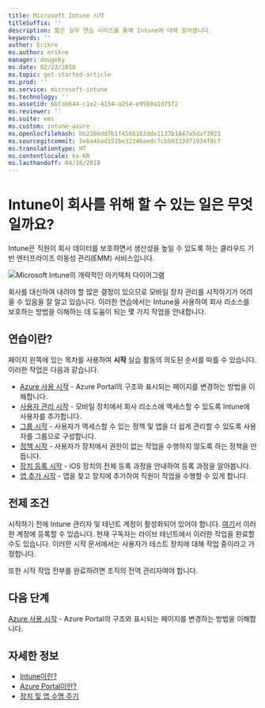 ```yaml
---
title: Microsoft Intune 시작
titleSuffix: ''
description: 짧은 실무 연습 시리즈를 통해 Intune에 대해 알아봅니다.
keywords: ''
author: Erikre
ms.author: erikre
manager: dougeby
ms.date: 02/23/2018
ms.topic: get-started-article
ms.prod: ''
ms.service: microsoft-intune
ms.technology: ''
ms.assetid: 6bfab644-c1e2-4154-a254-e95b9a1d75f2
ms.reviewer: ''
ms.suite: ems
ms.custom: intune-azure
ms.openlocfilehash: bb2386dd7b1f4566162dde1137b1847a5daf3921
ms.sourcegitcommit: 5eba4bad151be32346aedc7cbb0333d71934f8cf
ms.translationtype: HT
ms.contentlocale: ko-KR
ms.lasthandoff: 04/16/2018
---
```

# <a name="what-can-intune-do-for-my-company"></a>Intune이 회사를 위해 할 수 있는 일은 무엇일까요?

Intune은 직원이 회사 데이터를 보호하면서 생산성을 높일 수 있도록 하는 클라우드 기반 엔터프라이즈 이동성 관리(EMM) 서비스입니다.

![Microsoft Intune의 개략적인 아키텍처 다이어그램](/intune/media/intunearchitecture.svg)

회사를 대신하여 내려야 할 많은 결정이 있으므로 모바일 장치 관리를 시작하기가 어려울 수 있음을 잘 알고 있습니다. 이러한 연습에서는 Intune을 사용하여 회사 리소스를 보호하는 방법을 이해하는 데 도움이 되는 몇 가지 작업을 안내합니다.

## <a name="what-are-the-exercises"></a>연습이란?

페이지 왼쪽에 있는 목차를 사용하여 __시작__ 실습 활동의 의도된 순서를 따를 수 있습니다. 이러한 작업은 다음과 같습니다.

* [Azure 사용 시작](get-started-azure.md) - Azure Portal의 구조와 표시되는 페이지를 변경하는 방법을 이해합니다.
* [사용자 관리 시작](get-started-users.md) - 모바일 장치에서 회사 리소스에 액세스할 수 있도록 Intune에 사용자를 추가합니다.
* [그룹 시작](get-started-groups.md) - 사용자가 액세스할 수 있는 정책 및 앱을 더 쉽게 관리할 수 있도록 사용자를 그룹으로 구성합니다.
* [정책 시작](get-started-policies.md) - 사용자가 장치에서 권한이 없는 작업을 수행하지 않도록 하는 정책을 만듭니다.
* [장치 등록 시작](get-started-enroll.md) - iOS 장치의 전체 등록 과정을 안내하여 등록 과정을 알아봅니다.
* [앱 추가 시작](get-started-apps.md) - 앱을 찾고 장치에 추가하여 직원이 작업을 수행할 수 있게 합니다.

## <a name="prerequisites"></a>전제 조건

시작하기 전에 Intune 관리자 및 테넌트 계정이 활성화되어 있어야 합니다. [여기](https://portal.office.com/Signup/Signup.aspx?OfferId=40BE278A-DFD1-470a-9EF7-9F2596EA7FF9&dl=INTUNE_A&ali=1#0%20)서 이러한 계정에 등록할 수 있습니다. 현재 구독자는 라이브 테넌트에서 이러한 작업을 완료할 수도 있습니다. 이러한 시작 문서에서는 사용자가 테스트 장치에 대해 작업 중이라고 가정합니다.

또한 시작 작업 전부를 완료하려면 조직의 전역 관리자여야 합니다.

## <a name="next-steps"></a>다음 단계

[Azure 사용 시작](get-started-azure.md) - Azure Portal의 구조와 표시되는 페이지를 변경하는 방법을 이해합니다.

## <a name="learn-more"></a>자세한 정보

* [Intune이란?](introduction-intune.md)
* [Azure Portal이란?](what-is-intune.md)
* [장치 및 앱 수명 주기](introduction-device-app-lifecycles.md)
